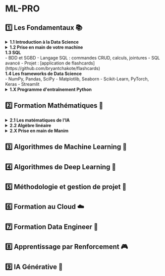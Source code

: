 # ML-PRO

## 1️⃣ **Les Fondamentaux** 📚

<details>
<summary><b>1.1 Introduction à la Data Science</b></summary>

- Variables continues et discètes, analyse univariée et multivariée
- Introduction aux test d'hypothèses
- Pipeline de développement d'un modèle
- Preprocessing : encoding, normalisation, feature engineering, outliers, nan, feature selection
- Modélisation : types de modèles, frameworks, entraînement, réglage des hyperparamètres
- Evaluation : métriques, underfitting et overfitting, validation croisée, intervalles de confiance
- Projets : [bank churn](https://github.com/bryantchakote/mlpro-classification-bank-churn-2025), prix de l'immobilier (liens Kaggle : [bank churn](https://www.kaggle.com/competitions/mlpro-classification-bank-churn-2025), [prix de l'immobilier](https://www.kaggle.com/competitions/regression-prediction-prix-immobilier))

</details>

<details>
<summary><b>1.2 Prise en main de votre machine</b></summary>

- CPU, RAM, GPU, disque dur, carte-mère
- Terminal, PATH, commandes Unix/Windows, VIM, Oh-my-zsh
- Python et environnements virtuels (pip, conda, venv, pyenv, poetry)
- IDE (VSCode, Pycharm) : workspaces, extensions, paramètres, debogage

</details>

<summary><b>1.3 SQL</b></summary>
- BDD et SGBD
- Langage SQL : commandes CRUD, calculs, jointures
- SQL avancé
- Projet : [application de flashcards](https://github.com/bryantchakote/flashcards)

</details>

</details>

<summary><b>1.4 Les frameworks de Data Science</b></summary>
- NumPy, Pandas, SciPy
- Matplotlib, Seaborn
- Scikit-Learn, PyTorch, Keras
- Streamlit

</details>

<details>
<summary><b>1.X Programme d'entraînement Python</b></summary>

- Voyageur de commerce
- La POO avec Python
- La recherche dichotomique
- Les algorithmes de tri
- Les décorateurs
- Les générateurs

</details>

## 2️⃣ **Formation Mathématiques** 📐

<details>
<summary><b>2.1 Les matématiques de l'IA</b></summary>

- Introduction : algèbre linéaire, statistiques et probabilités, analyse, nombres complexes

</details>

<details>
<summary><b>2.2 Algèbre linéaire</b></summary>

- Théorie des ensembles
- Vecteurs, matrices, espaces vectoriels
- Applications linéaires, déterminant, inverse d'une matrice
- Eléments propres, diagonalisation, décomposition en valeurs singulières (SVD)

</details>

<details>
<summary><b>2.X Prise en main de Manim</b></summary>

- Installation, objets, texte, transformations, animations, groupes (VGroup), fonctions (2D et 3D)

</details>

## 3️⃣ **Algorithmes de Machine Learning** 🤖

## 4️⃣ **Algorithmes de Deep Learning** 🧠

## 5️⃣ **Méthodologie et gestion de projet** 📅

## 6️⃣ **Formation au Cloud** ☁️

## 7️⃣ **Formation Data Engineer** 💾

## 8️⃣ **Apprentissage par Renforcement** 🎮

## 9️⃣ **IA Générative** 🎨

